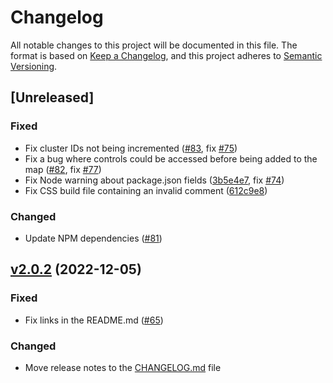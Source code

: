 # Changelog

All notable changes to this project will be documented in this file. The format is based on [Keep a Changelog](https://keepachangelog.com/en/1.0.0/), and this project adheres to [Semantic Versioning](https://semver.org/spec/v2.0.0.html).

## [Unreleased]

### Fixed

- Fix cluster IDs not being incremented ([#83](https://github.com/studiometa/vue-mapbox-gl/pull/83), fix [#75](https://github.com/studiometa/vue-mapbox-gl/issues/75))
- Fix a bug where controls could be accessed before being added to the map ([#82](https://github.com/studiometa/vue-mapbox-gl/pull/82), fix [#77](https://github.com/studiometa/vue-mapbox-gl/issues/77))
- Fix Node warning about package.json fields ([3b5e4e7](https://github.com/studiometa/vue-mapbox-gl/commit/3b5e4e7), fix [#74](https://github.com/studiometa/vue-mapbox-gl/issues/74))
- Fix CSS build file containing an invalid comment ([612c9e8](https://github.com/studiometa/vue-mapbox-gl/commit/612c9e8))

### Changed

- Update NPM dependencies ([#81](https://github.com/studiometa/vue-mapbox-gl/pull/81))

## [v2.0.2](https://github.com/studiometa/vue-mapbox-gl/compare/2.0.1...2.0.2) (2022-12-05)

### Fixed

- Fix links in the README.md ([#65](https://github.com/studiometa/vue-mapbox-gl/pull/65))

### Changed

- Move release notes to the [CHANGELOG.md](https://github.com/studiometa/vue-mapbox-gl/blob/develop/CHANGELOG.md) file
